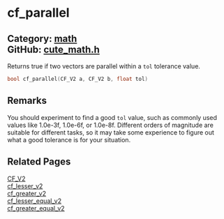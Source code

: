 [](../header.md ':include')

# cf_parallel

Category: [math](/api_reference?id=math)  
GitHub: [cute_math.h](https://github.com/RandyGaul/cute_framework/blob/master/include/cute_math.h)  
---

Returns true if two vectors are parallel within a `tol` tolerance value.

```cpp
bool cf_parallel(CF_V2 a, CF_V2 b, float tol)
```

## Remarks

You should experiment to find a good `tol` value, such as commonly used values like 1.0e-3f, 1.0e-6f, or 1.0e-8f.
Different orders of magnitude are suitable for different tasks, so it may take some experience to figure out
what a good tolerance is for your situation.

## Related Pages

[CF_V2](/math/cf_v2.md)  
[cf_lesser_v2](/math/cf_lesser_v2.md)  
[cf_greater_v2](/math/cf_greater_v2.md)  
[cf_lesser_equal_v2](/math/cf_lesser_equal_v2.md)  
[cf_greater_equal_v2](/math/cf_greater_equal_v2.md)  
